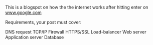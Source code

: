 This is a blogspot on how the the internet works after hitting enter on www.google.com 

Requirements, your post must cover:

DNS request
TCP/IP
Firewall
HTTPS/SSL
Load-balancer
Web server
Application server
Database
